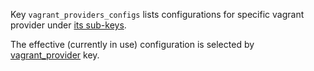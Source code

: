 
Key `vagrant_providers_configs` lists configurations for specific vagrant
provider under [its sub-keys][1].

The effective (currently in use) configuration is selected by
[vagrant_provider][2] key.

[1]: /docs/pillars/common/system_features/vagrant_configuration/vagrant_providers_configs/_id/readme.md
[2]: /docs/pillars/common/system_features/vagrant_configuration/vagrant_provider/readme.md

